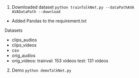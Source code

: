 1. Downloaded dataset 
`python trainTalkNet.py --dataPathAVA AVADataPath --download `
* Added Pandas to the requirement.txt

Datasets
- clips_audios
- clips_videos
- csv
- orig_audios
- orig_videos: 
    trainval: 153 videos 
    test:     131 videos

2. Demo
`python demoTalkNet.py`